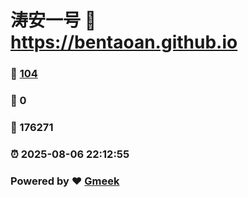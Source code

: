 # 涛安一号 :link: https://bentaoan.github.io 
### :page_facing_up: [104](https://bentaoan.github.io/tag.html) 
### :speech_balloon: 0 
### :hibiscus: 176271 
### :alarm_clock: 2025-08-06 22:12:55 
### Powered by :heart: [Gmeek](https://github.com/Meekdai/Gmeek)
